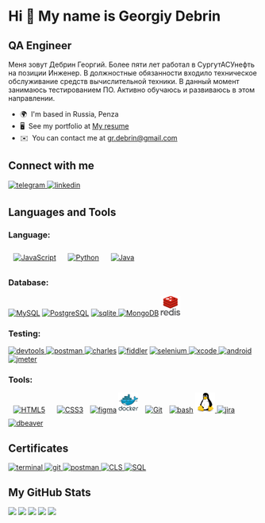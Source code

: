 # Hi 👋 My name is Georgiy Debrin

## QA Engineer

Меня зовут Дебрин Георгий. Более пяти лет работал в СургутАСУнефть на позиции Инженер. В должностные обязанности входило техническое обслуживание средств вычислительной техники. В данный момент занимаюсь тестированием ПО. Активно обучаюсь и развиваюсь в этом направлении.

* 🌍  I'm based in Russia, Penza 
* 🖥️  See my portfolio at [My resume](http://grdebrin.netlify.app) 
* ✉️  You can contact me at [gr.debrin@gmail.com](mailto:gr.debrin@gmail.com)

## Connect with me  
<a href="https://t.me/gr_debrin" target="_blank">
<img src=https://img.shields.io/badge/Telegram-2CA5E0?style=for-the-badge&logo=telegram&logoColor=white alt=telegram style="margin-bottom: 5px;" />
</a> 
<a href="https://linkedin.com/in/georgiy-debrin" target="_blank">
<img src=https://img.shields.io/badge/linkedin-%231E77B5.svg?&style=for-the-badge&logo=linkedin&logoColor=white alt=linkedin style="margin-bottom: 5px;" />
</a> 

## Languages and Tools

###  Language: 
<a href="https://www.javascript.com/" target="_blank"><img style="margin: 10px" src="https://profilinator.rishav.dev/skills-assets/javascript-original.svg" alt="JavaScript" height="40" /></a>
<a href="https://www.python.org/" target="_blank"><img style="margin: 10px" src="https://profilinator.rishav.dev/skills-assets/python-original.svg" alt="Python" height="40" /></a> 
<a href="https://www.java.com/" target="_blank"><img style="margin: 10px" src="https://profilinator.rishav.dev/skills-assets/java-original-wordmark.svg" alt="Java" height="40" /></a>

### Database:
<a href="https://www.mysql.com/" target="_blank" rel="noreferrer"><img src="https://raw.githubusercontent.com/danielcranney/readme-generator/main/public/icons/skills/mysql-colored.svg" width="36" height="36" alt="MySQL" /></a> 
<a href="https://www.postgresql.org/" target="_blank" rel="noreferrer"><img src="https://raw.githubusercontent.com/danielcranney/readme-generator/main/public/icons/skills/postgresql-colored.svg" width="36" height="36" alt="PostgreSQL" /></a> 
<a href="https://www.sqlite.org/" target="_blank" rel="noreferrer"> <img src="https://www.vectorlogo.zone/logos/sqlite/sqlite-icon.svg" alt="sqlite" width="40" height="40"/> </a>
<a href="https://www.mongodb.com/" target="_blank" rel="noreferrer"><img src="https://raw.githubusercontent.com/danielcranney/readme-generator/main/public/icons/skills/mongodb-colored.svg" width="36" height="36" alt="MongoDB" /></a>
<a href="https://redis.io" target="_blank" rel="noreferrer"> <img src="https://raw.githubusercontent.com/devicons/devicon/master/icons/redis/redis-original-wordmark.svg" alt="redis" width="40" height="40"/> </a>

### Testing:
<a href="https://developer.chrome.com/docs/devtools/" target="_blank" rel="noreferrer"> <img src="https://static-00.iconduck.com/assets.00/chrome-devtools-icon-512x512-8iaxdppx.png" alt="devtools" width="40" height="40"/> </a>
<a href="https://postman.com" target="_blank" rel="noreferrer"> <img src="https://www.vectorlogo.zone/logos/getpostman/getpostman-icon.svg" alt="postman" width="40" height="40"/> </a>
<a href="https://www.charlesproxy.com" target="_blank" rel="noreferrer"> <img src="https://davidwalsh.name/demo/charlesproxyicon.svg" alt="charles" width="40" height="40"/></a>
<a href="https://www.telerik.com/download/fiddler-everywhere" target="_blank" rel="noreferrer"> <img src="https://www.fileeagle.com/data/2021/06/Fiddler-Everywhere.png" alt="fiddler" width="40" height="40"/></a> 
<a href="https://www.selenium.dev" target="_blank" rel="noreferrer"> <img src="https://raw.githubusercontent.com/detain/svg-logos/780f25886640cef088af994181646db2f6b1a3f8/svg/selenium-logo.svg" alt="selenium" width="40" height="40"/> </a>
<a href="https://developer.apple.com/xcode/" target="_blank" rel="noreferrer"> <img src="https://static.wikia.nocookie.net/logopedia/images/d/da/Icon_512x512_Normal%402xxcode.png/revision/latest/scale-to-width-down/250?cb=20200917151913" alt="xcode" width="40" height="40"/> </a>
<a href="https://developer.android.com/studio" target="_blank" rel="noreferrer"> <img src="https://upload.wikimedia.org/wikipedia/commons/thumb/9/95/Android_Studio_Icon_3.6.svg/1900px-Android_Studio_Icon_3.6.svg.png" alt="android" width="40" height="40"/> </a>
<a href="https://jmeter.apache.org" target="_blank" rel="noreferrer"> <img src="https://techstack.boltcode.io/wp-content/uploads/2022/12/8k044akj7cl7kfdh-JmeterPlugins_140px@2x.png" alt="jmeter" width="40" height="40"/> </a>

### Tools:
<a href="https://en.wikipedia.org/wiki/HTML5" target="_blank"><img style="margin: 10px" src="https://profilinator.rishav.dev/skills-assets/html5-original-wordmark.svg" alt="HTML5" height="50" /></a> <a href="https://en.wikipedia.org/wiki/CSS" target="_blank"><img style="margin: 10px" src="https://profilinator.rishav.dev/skills-assets/css3-original-wordmark.svg" alt="CSS3" height="50" /></a> <a href="https://www.figma.com/" target="_blank" rel="noreferrer"> <img src="https://www.vectorlogo.zone/logos/figma/figma-icon.svg" alt="figma" width="40" height="40"/></a> <a href="https://www.docker.com/" target="_blank" rel="noreferrer"> <img src="https://raw.githubusercontent.com/devicons/devicon/master/icons/docker/docker-original-wordmark.svg" alt="docker" width="40" height="40"/></a> <a href="https://github.com/" target="_blank"><img style="margin: 10px" src="https://profilinator.rishav.dev/skills-assets/git-scm-icon.svg" alt="Git" height="40" /></a> <a href="https://www.gnu.org/software/bash/" target="_blank" rel="noreferrer"> <img src="https://upload.wikimedia.org/wikipedia/commons/thumb/4/4b/Bash_Logo_Colored.svg/2048px-Bash_Logo_Colored.svg.png" alt="bash" width="40" height="40"/></a> <a href="https://www.linux.org/" target="_blank" rel="noreferrer"> <img src="https://raw.githubusercontent.com/devicons/devicon/master/icons/linux/linux-original.svg" alt="linux" width="40" height="40"/> </a> <a href="https://www.atlassian.com/ru/software/jira" target="_blank" rel="noreferrer"> <img src="https://cdn.worldvectorlogo.com/logos/jira-3.svg" alt="jira" width="40" height="40"/> </a> <a href="https://dbeaver.io" target="_blank" rel="noreferrer"> <img src="https://dbeaver.com/img/dbeaver-head.png" alt="dbeaver" width="40" height="40"/> </a>

## Certificates
<a href="https://drive.google.com/file/d/1_bKzxSW3ONxC8jlu1oOxJuio9c2B7dsS/view?usp=sharing" target="_blank">
<img src="https://i121.fastpic.org/big/2023/0520/68/9e8c42bd519c442d19eb91f8d9512368.png" alt="terminal" style="width:275px; height:170px" />
</a> 
<a href="https://drive.google.com/file/d/1AZdr9421RXPhBUiJzeloF84_bqyy-242/view?usp=sharing" target="_blank">
<img src="https://i121.fastpic.org/big/2023/0520/ac/527b23c35ad4aeb39297daa31c11a1ac.png" alt="git" style="width:275px; height:170px" />
</a> 
<a href="https://drive.google.com/file/d/1dLlBLvWs6gTHIYeFSgOJ3p5LFMOnS2kS/view?usp=sharing" target="_blank">
<img src="https://i121.fastpic.org/big/2023/0520/8d/1f6ad2b9bfbbe849c34b85ac5cbdf18d.png" alt="postman" style="width:275px; height:170px" />
</a> 
<a href="https://drive.google.com/file/d/19uvUwg62NVlcK0U8ivr8OwL9WWWq_e_l/view?usp=sharing" target="_blank">
<img src="https://i121.fastpic.org/big/2023/0520/3a/fe7f1d58f4d0280cc4603c1f3f34da3a.png" alt="CLS" style="width:275px; height:170px" />
</a> 
<a href="https://drive.google.com/file/d/1YazlhMAgJBrzC3I1nQ-5GeipZvz5BCQC/view?usp=sharing" target="_blank">
<img src="https://i121.fastpic.org/big/2023/0521/1b/cf8c69e7fae32d6c6862b6af43ee7d1b.png" alt="SQL" style="width:275px; height:170px" />
</a>

## My GitHub Stats
![](http://github-profile-summary-cards.vercel.app/api/cards/stats?username=grdebrin&theme=chartreuse_dark)
![](http://github-profile-summary-cards.vercel.app/api/cards/productive-time?username=grdebrin&theme=chartreuse_dark&utcOffset=8)
![](http://github-profile-summary-cards.vercel.app/api/cards/repos-per-language?username=grdebrin&theme=chartreuse_dark)
![](http://github-profile-summary-cards.vercel.app/api/cards/most-commit-language?username=grdebrin&theme=chartreuse_dark)
![](http://github-profile-summary-cards.vercel.app/api/cards/profile-details?username=grdebrin&theme=chartreuse_dark)
